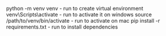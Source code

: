 python -m venv venv - run to create virtual environment 
venv\Scripts\activate - run to activate it  on windows 
source /path/to/venv/bin/activate - run to activate on mac
pip install -r requirements.txt - run to install dependencies 